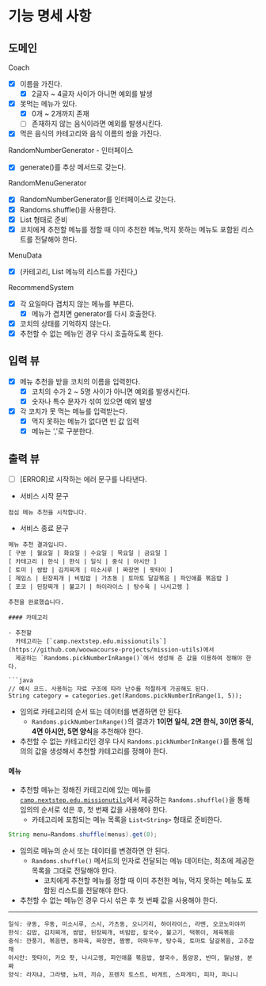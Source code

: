 # 기능 명세 사항

## 도메인

Coach

- [x] 이름을 가진다.
    - [x] 2글자 ~ 4글자 사이가 아니면 예외를 발생
- [x] 못먹는 메뉴가 있다.
    - [x] 0개 ~ 2개까지 존재
    - [ ] 존재하지 않는 음식이라면 예외를 발생시킨다.
- [x] 먹은 음식의 카테고리와 음식 이름의 쌍을 가진다.

RandomNumberGenerator - 인터페이스

- [x] generate()를 추상 메서드로 갖는다.

RandomMenuGenerator

- [x] RandomNumberGenerator를 인터페이스로 갖는다.
- [x] Randoms.shuffle()을 사용한다.
- [x] List<String> 형태로 준비
- [x] 코치에게 추천할 메뉴를 정할 때 이미 추천한 메뉴,먹지 못하는 메뉴도 포함된 리스트를 전달해야 한다.

MenuData

- [x] (카테고리, List<String> 메뉴의 리스트를 가진다,)

RecommendSystem

- [x] 각 요일마다 겹치지 않는 메뉴를 부른다.
    - [x] 메뉴가 겹치면 generator를 다시 호출한다.
- [x] 코치의 상태를 기억하지 않는다.
- [x] 추천할 수 없는 메뉴인 경우 다시 호출하도록 한다.

## 입력 뷰

- [x] 메뉴 추천을 받을 코치의 이름을 입력한다.
    - [x] 코치의 수가 2 ~ 5명 사이가 아니면 예외를 발생시킨다.
    - [x] 숫자나 특수 문자가 섞여 있으면 예외 발생
- [x] 각 코치가 못 먹는 메뉴를 입력받는다.
    - [x] 먹지 못하는 메뉴가 없다면 빈 값 입력
    - [x] 메뉴는 ','로 구분한다.

## 출력 뷰

- [ ] [ERROR]로 시작하는 에러 문구를 나타낸다.

- 서비스 시작 문구

```
점심 메뉴 추천을 시작합니다.
```

- 서비스 종료 문구

```
메뉴 추천 결과입니다.
[ 구분 | 월요일 | 화요일 | 수요일 | 목요일 | 금요일 ]
[ 카테고리 | 한식 | 한식 | 일식 | 중식 | 아시안 ]
[ 토미 | 쌈밥 | 김치찌개 | 미소시루 | 짜장면 | 팟타이 ]
[ 제임스 | 된장찌개 | 비빔밥 | 가츠동 | 토마토 달걀볶음 | 파인애플 볶음밥 ]
[ 포코 | 된장찌개 | 불고기 | 하이라이스 | 탕수육 | 나시고렝 ]

추천을 완료했습니다.

#### 카테고리

- 추천할
  카테고리는 [`camp.nextstep.edu.missionutils`](https://github.com/woowacourse-projects/mission-utils)에서
  제공하는 `Randoms.pickNumberInRange()`에서 생성해 준 값을 이용하여 정해야 한다.

```java
// 예시 코드. 사용하는 자료 구조에 따라 난수를 적절하게 가공해도 된다.
String category = categories.get(Randoms.pickNumberInRange(1, 5));
```

- 임의로 카테고리의 순서 또는 데이터를 변경하면 안 된다.
    - `Randoms.pickNumberInRange()`의 결과가 **1이면 일식, 2면 한식, 3이면 중식, 4면 아시안, 5면 양식**을 추천해야 한다.
- 추천할 수 없는 카테고리인 경우 다시 `Randoms.pickNumberInRange()`를 통해 임의의 값을 생성해서 추천할 카테고리를 정해야 한다.

#### 메뉴

- 추천할 메뉴는 정해진 카테고리에 있는
  메뉴를 [`camp.nextstep.edu.missionutils`](https://github.com/woowacourse-projects/mission-utils)에서
  제공하는 `Randoms.shuffle()`을 통해 임의의 순서로 섞은 후, 첫 번째 값을 사용해야 한다.
    - 카테고리에 포함되는 메뉴 목록을 `List<String>` 형태로 준비한다.

```java
String menu=Randoms.shuffle(menus).get(0);
```

- 임의로 메뉴의 순서 또는 데이터를 변경하면 안 된다.
    - `Randoms.shuffle()` 메서드의 인자로 전달되는 메뉴 데이터는, 최초에 제공한 목록을 그대로 전달해야 한다.
        - 코치에게 추천할 메뉴를 정할 때 이미 추천한 메뉴, 먹지 못하는 메뉴도 포함된 리스트를 전달해야 한다.
- 추천할 수 없는 메뉴인 경우 다시 섞은 후 첫 번째 값을 사용해야 한다.

---

```
일식: 규동, 우동, 미소시루, 스시, 가츠동, 오니기리, 하이라이스, 라멘, 오코노미야끼
한식: 김밥, 김치찌개, 쌈밥, 된장찌개, 비빔밥, 칼국수, 불고기, 떡볶이, 제육볶음
중식: 깐풍기, 볶음면, 동파육, 짜장면, 짬뽕, 마파두부, 탕수육, 토마토 달걀볶음, 고추잡채
아시안: 팟타이, 카오 팟, 나시고렝, 파인애플 볶음밥, 쌀국수, 똠얌꿍, 반미, 월남쌈, 분짜
양식: 라자냐, 그라탱, 뇨끼, 끼슈, 프렌치 토스트, 바게트, 스파게티, 피자, 파니니
```